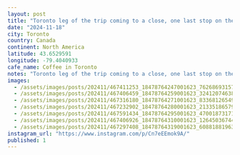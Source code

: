 ```yaml
---
layout: post
title: "Toronto leg of the trip coming to a close, one last stop on the #worldcoffeetour, Made Rite, a super cool new cafe with a Lego espresso machine that some one obviously needs to buy for me."
date: "2024-11-18"
city: Toronto
country: Canada
continent: North America
latitude: 43.6529591
longitude: -79.4040933
cafe_name: Coffee in Toronto
notes: "Toronto leg of the trip coming to a close, one last stop on the #worldcoffeetour, Made Rite, a super cool new cafe with a Lego espresso machine that some one obviously needs to buy for me."
images: 
  - /assets/images/posts/202411/467411253_18478764247001623_7626869315748319732_n_18089993242502807.jpg
  - /assets/images/posts/202411/467406459_18478764259001623_324120746383507930_n_18330371452155144.jpg
  - /assets/images/posts/202411/467316180_18478764271001623_8336812654945298325_n_17888387571057224.jpg
  - /assets/images/posts/202411/467232902_18478764280001623_2133518657935953800_n_17856442836301195.jpg
  - /assets/images/posts/202411/467591434_18478764295001623_4700187317104006232_n_18114035536424051.jpg
  - /assets/images/posts/202411/467406926_18478764310001623_1264503674463437295_n_18117929950409967.jpg
  - /assets/images/posts/202411/467297408_18478764319001623_6088188196345981018_n_18024209774265407.jpg
instagram_url: "https://www.instagram.com/p/Cn7eEEmok9A/"
published: 1
---
```

